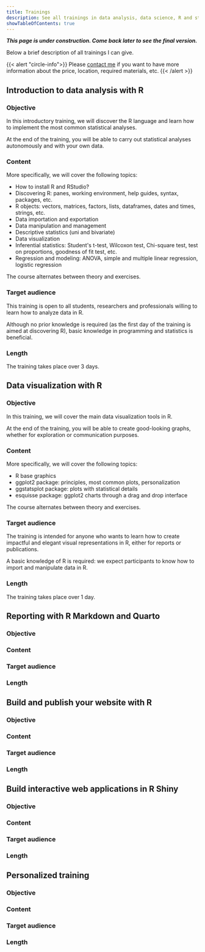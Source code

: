 ```yaml
---
title: Trainings
description: See all trainings in data analysis, data science, R and statistics, provided by Antoine Soetewey.
showTableOfContents: true
---
```


***This page is under construction. Come back later to see the final version.***

Below a brief description of all trainings I can give.

{{< alert "circle-info">}}
Please [contact me](/#contact) if you want to have more information about the price, location, required materials, etc.
{{< /alert >}}

## Introduction to data analysis with R

### Objective

In this introductory training, we will discover the R language and learn how to implement the most common statistical analyses.

At the end of the training, you will be able to carry out statistical analyses autonomously and with your own data.

### Content

More specifically, we will cover the following topics:

- How to install R and RStudio?
- Discovering R: panes, working environment, help guides, syntax, packages, etc.
- R objects: vectors, matrices, factors, lists, dataframes, dates and times, strings, etc.
- Data importation and exportation
- Data manipulation and management
- Descriptive statistics (uni and bivariate)
- Data visualization
- Inferential statistics: Student's t-test, Wilcoxon test, Chi-square test, test on proportions, goodness of fit test, etc.
- Regression and modeling: ANOVA, simple and multiple linear regression, logistic regression

The course alternates between theory and exercises.

### Target audience

This training is open to all students, researchers and professionals willing to learn how to analyze data in R.

Although no prior knowledge is required (as the first day of the training is aimed at discovering R), basic knowledge in programming and statistics is beneficial.

### Length

The training takes place over 3 days.

## Data visualization with R

### Objective

In this training, we will cover the main data visualization tools in R.

At the end of the training, you will be able to create good-looking graphs, whether for exploration or communication purposes.

### Content

More specifically, we will cover the following topics:

- R base graphics
- ggplot2 package: principles, most common plots, personalization
- ggstatsplot package: plots with statistical details
- esquisse package: ggplot2 charts through a drag and drop interface

The course alternates between theory and exercises.

### Target audience

The training is intended for anyone who wants to learn how to create impactful and elegant visual representations in R, either for reports or publications.

A basic knowledge of R is required: we expect participants to know how to import and manipulate data in R.

### Length

The training takes place over 1 day.

## Reporting with R Markdown and Quarto

### Objective

### Content

### Target audience

### Length

## Build and publish your website with R

### Objective

### Content

### Target audience

### Length

## Build interactive web applications in R Shiny

### Objective

### Content

### Target audience

### Length

## Personalized training

### Objective

### Content

### Target audience

### Length

